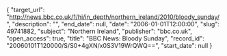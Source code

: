 {
  "target_url": "http://news.bbc.co.uk/1/hi/in_depth/northern_ireland/2010/bloody_sunday/", 
  "description": "", 
  "end_date": null, 
  "date": "2006-01-01T12:00:00", 
  "slug": 49741882, 
  "subject": "Northern Ireland", 
  "publisher": "bbc.co.uk", 
  "open_access": true, 
  "title": "BBC News: Bloody Sunday", 
  "record_id": "20060101T120000/S/S0+4gXN/x0S3V19WrQWQ==", 
  "start_date": null
}

